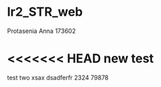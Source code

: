 # lr2_STR_web
Protasenia Anna
173602

 <<<<<<< HEAD
new test
=====
test two
xsax
dsadferfr
2324
79878
